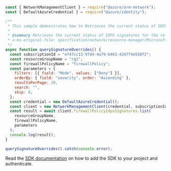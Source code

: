 ```javascript
const { NetworkManagementClient } = require("@azure/arm-network");
const { DefaultAzureCredential } = require("@azure/identity");

/**
 * This sample demonstrates how to Retrieves the current status of IDPS signatures for the relevant policy
 *
 * @summary Retrieves the current status of IDPS signatures for the relevant policy
 * x-ms-original-file: specification/network/resource-manager/Microsoft.Network/stable/2021-08-01/examples/FirewallPolicyQuerySignatureOverrides.json
 */
async function querySignatureOverrides() {
  const subscriptionId = "e747cc13-97d4-4a79-b463-42d7f4e558f2";
  const resourceGroupName = "rg1";
  const firewallPolicyName = "firewallPolicy";
  const parameters = {
    filters: [{ field: "Mode", values: ["Deny"] }],
    orderBy: { field: "severity", order: "Ascending" },
    resultsPerPage: 20,
    search: "",
    skip: 0,
  };
  const credential = new DefaultAzureCredential();
  const client = new NetworkManagementClient(credential, subscriptionId);
  const result = await client.firewallPolicyIdpsSignatures.list(
    resourceGroupName,
    firewallPolicyName,
    parameters
  );
  console.log(result);
}

querySignatureOverrides().catch(console.error);
```

Read the [SDK documentation](https://github.com/Azure/azure-sdk-for-js/blob/%40azure%2Farm-network_28.0.0/sdk/network/arm-network/README.md) on how to add the SDK to your project and authenticate.

